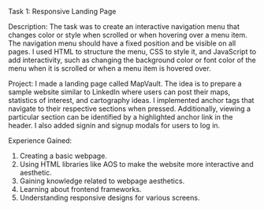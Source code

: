 Task 1: Responsive Landing Page

Description:
        The task was to create an interactive navigation menu that changes color or style when scrolled or when hovering over a menu item. The navigation menu should have a fixed position and be visible on all pages. I used HTML to structure the menu, CSS to style it, and JavaScript to add interactivity, such as changing the background color or font color of the menu when it is scrolled or when a menu item is hovered over.

Project:
        I made a landing page called MapVault. The idea is to prepare a sample website similar to LinkedIn where users can post their maps, statistics of interest, and cartography ideas. I implemented anchor tags that navigate to their respective sections when pressed. Additionally, viewing a particular section can be identified by a highlighted anchor link in the header. I also added signin and signup modals for users to log in.

Experience Gained:
1. Creating a basic webpage.
2. Using HTML libraries like AOS to make the website more interactive and aesthetic.
3. Gaining knowledge related to webpage aesthetics.
4. Learning about frontend frameworks.
5. Understanding responsive designs for various screens.
